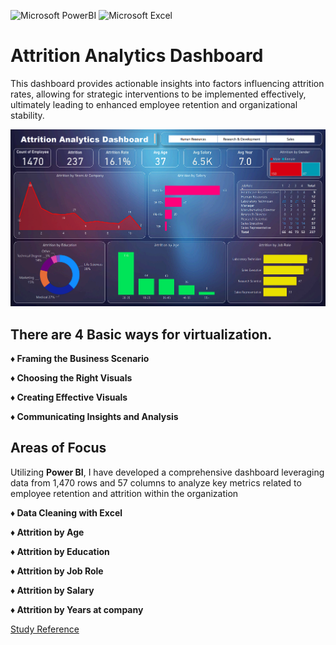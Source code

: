![Microsoft PowerBI](https://img.shields.io/badge/Microsoft-PowerBI-yellow.svg)
![Microsoft Excel](https://img.shields.io/badge/Microsoft-Excel-green.svg)

# Attrition Analytics Dashboard

This dashboard provides actionable insights into factors influencing attrition rates, allowing for strategic interventions to be implemented effectively, ultimately leading to enhanced employee retention and organizational stability.

![Dashboard](https://github.com/rsturka/Attrition-Analytics-Dashboard/blob/main/Images/Dashboard.png)

## There are 4 Basic ways for virtualization. 

**♦ Framing the Business Scenario**

**♦ Choosing the Right Visuals**

**♦ Creating Effective Visuals**

**♦ Communicating Insights and Analysis**

## Areas of Focus

Utilizing **Power BI**, I have developed a comprehensive dashboard leveraging data from 1,470 rows and 57 columns to analyze key metrics related to employee retention and attrition within the organization

**♦ Data Cleaning with Excel**

**♦ Attrition by Age**

**♦ Attrition by Education**

**♦ Attrition by Job Role**

**♦ Attrition by Salary**

**♦ Attrition by Years at company**

[Study Reference](https://github.com/rsturka/Attrition-Analytics-Dashboard/blob/main/Project.pbix)
